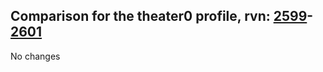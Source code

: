 ## Comparison for the theater0 profile, rvn: [2599](https://github.com/PRO100KatYT/FortniteProfileRevisions/tree/main/profiles/theater0/2599%20theater0.json)-[2601](https://github.com/PRO100KatYT/FortniteProfileRevisions/tree/main/profiles/theater0/2601%20theater0.json)

No changes
